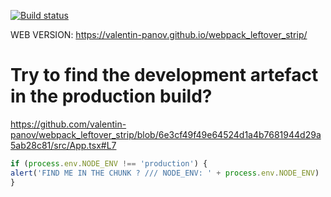 [![Build status](https://ci.appveyor.com/api/projects/status/mc8jqmnsx2r94dr7?svg=true)](https://ci.appveyor.com/project/vapanov/webpack-leftover-strip)

WEB VERSION: https://valentin-panov.github.io/webpack_leftover_strip/

# Try to find the development artefact in the production build?

https://github.com/valentin-panov/webpack_leftover_strip/blob/6e3cf49f49e64524d1a4b7681944d29a5ab28c81/src/App.tsx#L7
```javascript
if (process.env.NODE_ENV !== 'production') {
alert('FIND ME IN THE CHUNK ? /// NODE_ENV: ' + process.env.NODE_ENV)
}
```

